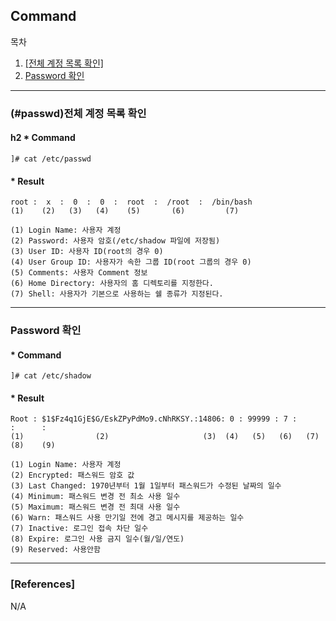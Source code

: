 ## Command

목차

1. [[전체 계정 목록 확인]](#passwd)
1. [Password 확인](#shadow)

* * *
### (#passwd)전체 계정 목록 확인

#### h2 * Command
```text
]# cat /etc/passwd
```
#### * Result
```text
root :  x  :  0  :  0  :  root  :  /root  :  /bin/bash
(1)    (2)   (3)   (4)    (5)       (6)         (7)

(1) Login Name: 사용자 계정
(2) Password: 사용자 암호(/etc/shadow 파일에 저장됨)
(3) User ID: 사용자 ID(root의 경우 0)
(4) User Group ID: 사용자가 속한 그룹 ID(root 그룹의 경우 0)
(5) Comments: 사용자 Comment 정보
(6) Home Directory: 사용자의 홈 디렉토리를 지정한다.
(7) Shell: 사용자가 기본으로 사용하는 쉘 종류가 지정된다.
```

* * *

### [](#shadow)Password 확인

#### * Command
```text
]# cat /etc/shadow
```
#### * Result
```text
Root : $1$Fz4q1GjE$G/EskZPyPdMo9.cNhRKSY.:14806: 0 : 99999 : 7 :      :      :
(1)                (2)                     (3)  (4)   (5)   (6)   (7)    (8)    (9)

(1) Login Name: 사용자 계정
(2) Encrypted: 패스워드 암호 값
(3) Last Changed: 1970년부터 1월 1일부터 패스워드가 수정된 날짜의 일수
(4) Minimum: 패스워드 변경 전 최소 사용 일수
(5) Maximum: 패스워드 변경 전 최대 사용 일수
(6) Warn: 패스워드 사용 만기일 전에 경고 메시지를 제공하는 일수
(7) Inactive: 로그인 접속 차단 일수
(8) Expire: 로그인 사용 금지 일수(월/일/연도)
(9) Reserved: 사용안함
```

* * *

### [References]
N/A

